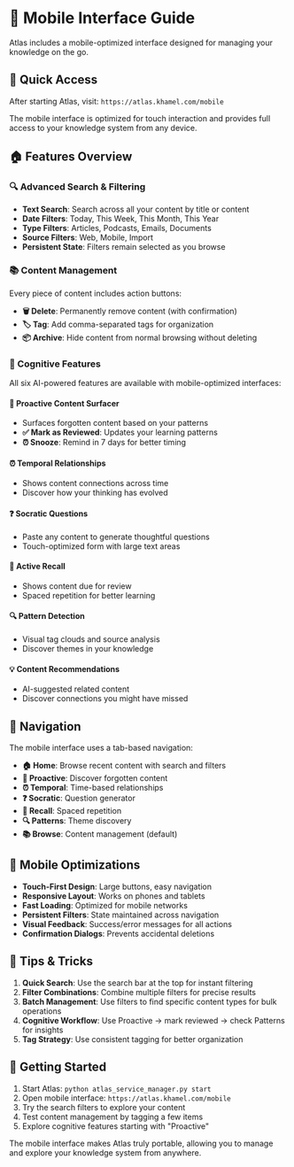 # 📱 Mobile Interface Guide

Atlas includes a mobile-optimized interface designed for managing your knowledge on the go.

## 🚀 Quick Access

After starting Atlas, visit: `https://atlas.khamel.com/mobile`

The mobile interface is optimized for touch interaction and provides full access to your knowledge system from any device.

## 🏠 Features Overview

### **🔍 Advanced Search & Filtering**
- **Text Search**: Search across all your content by title or content
- **Date Filters**: Today, This Week, This Month, This Year
- **Type Filters**: Articles, Podcasts, Emails, Documents
- **Source Filters**: Web, Mobile, Import
- **Persistent State**: Filters remain selected as you browse

### **📚 Content Management**
Every piece of content includes action buttons:
- **🗑️ Delete**: Permanently remove content (with confirmation)
- **🏷️ Tag**: Add comma-separated tags for organization
- **📦 Archive**: Hide content from normal browsing without deleting

### **🧠 Cognitive Features**
All six AI-powered features are available with mobile-optimized interfaces:

#### 🔄 **Proactive Content Surfacer**
- Surfaces forgotten content based on your patterns
- **✅ Mark as Reviewed**: Updates your learning patterns
- **⏰ Snooze**: Remind in 7 days for better timing

#### ⏰ **Temporal Relationships**
- Shows content connections across time
- Discover how your thinking has evolved

#### ❓ **Socratic Questions**
- Paste any content to generate thoughtful questions
- Touch-optimized form with large text areas

#### 🧠 **Active Recall**
- Shows content due for review
- Spaced repetition for better learning

#### 🔍 **Pattern Detection**
- Visual tag clouds and source analysis
- Discover themes in your knowledge

#### 💡 **Content Recommendations**
- AI-suggested related content
- Discover connections you might have missed

## 🎯 Navigation

The mobile interface uses a tab-based navigation:
- **🏠 Home**: Browse recent content with search and filters
- **🔄 Proactive**: Discover forgotten content
- **⏰ Temporal**: Time-based relationships
- **❓ Socratic**: Question generator
- **🧠 Recall**: Spaced repetition
- **🔍 Patterns**: Theme discovery
- **📚 Browse**: Content management (default)

## 📱 Mobile Optimizations

- **Touch-First Design**: Large buttons, easy navigation
- **Responsive Layout**: Works on phones and tablets
- **Fast Loading**: Optimized for mobile networks
- **Persistent Filters**: State maintained across navigation
- **Visual Feedback**: Success/error messages for all actions
- **Confirmation Dialogs**: Prevents accidental deletions

## 🔧 Tips & Tricks

1. **Quick Search**: Use the search bar at the top for instant filtering
2. **Filter Combinations**: Combine multiple filters for precise results
3. **Batch Management**: Use filters to find specific content types for bulk operations
4. **Cognitive Workflow**: Use Proactive → mark reviewed → check Patterns for insights
5. **Tag Strategy**: Use consistent tagging for better organization

## 🚀 Getting Started

1. Start Atlas: `python atlas_service_manager.py start`
2. Open mobile interface: `https://atlas.khamel.com/mobile`
3. Try the search filters to explore your content
4. Test content management by tagging a few items
5. Explore cognitive features starting with "Proactive"

The mobile interface makes Atlas truly portable, allowing you to manage and explore your knowledge system from anywhere.
